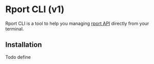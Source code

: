 # Rport CLI (v1)
Rport CLI is a tool to help you managing [rport API](https://github.com/cloudradar-monitoring/rport) directly from your terminal.

## Installation
Todo define
